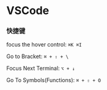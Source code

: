 # VSCode

### 快捷键

focus the hover control: `⌘K ⌘I`

Go to Bracket: `⌘ + ⇧ + \`

Focus Next Terminal: `⌥ + ↓`

Go To Symbols(Functions): `⌘ + ⇧ + O` 
